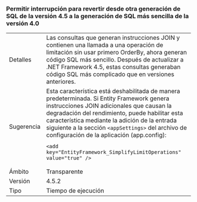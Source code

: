 ### <a name="opt-in-break-to-revert-from-different-45-sql-generation-to-simpler-40-sql-generation"></a>Permitir interrupción para revertir desde otra generación de SQL de la versión 4.5 a la generación de SQL más sencilla de la versión 4.0

|   |   |
|---|---|
|Detalles|Las consultas que generan instrucciones JOIN y contienen una llamada a una operación de limitación sin usar primero OrderBy, ahora generan código SQL más sencillo. Después de actualizar a .NET Framework 4.5, estas consultas generaban código SQL más complicado que en versiones anteriores.|
|Sugerencia|Esta característica está deshabilitada de manera predeterminada. Si Entity Framework genera instrucciones JOIN adicionales que causan la degradación del rendimiento, puede habilitar esta característica mediante la adición de la entrada siguiente a la sección <code>&lt;appSettings&gt;</code> del archivo de configuración de la aplicación (app.config):<pre><code class="language-xml">&lt;add key=&quot;EntityFramework_SimplifyLimitOperations&quot; value=&quot;true&quot; /&gt;&#13;&#10;</code></pre>|
|Ámbito|Transparente|
|Versión|4.5.2|
|Tipo|Tiempo de ejecución|

